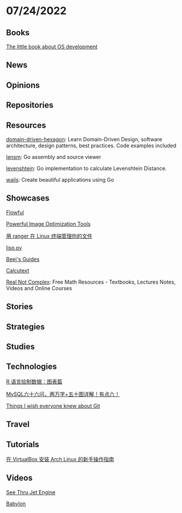 # 07/24/2022

## Books
[The little book about OS development](http://littleosbook.github.io/)

## News

## Opinions

## Repositories

## Resources
[domain-driven-hexagon](https://github.com/Sairyss/domain-driven-hexagon): Learn Domain-Driven Design, software architecture, design patterns, best practices. Code examples included

[lensm](https://github.com/loov/lensm): Go assembly and source viewer

[levenshtein](https://github.com/agnivade/levenshtein): Go implementation to calculate Levenshtein Distance.

[wails](https://github.com/wailsapp/wails): Create beautiful applications using Go

## Showcases
[Flowful](https://www.flowful.app/player)

[Powerful Image Optimization Tools](https://www.smashingmagazine.com/2022/07/powerful-image-optimization-tools/)

[用 ranger 在 Linux 终端管理你的文件](https://linux.cn/article-14835-1.html)

[lisp.py](https://khamidou.com/compilers/lisp.py/)

[Beej's Guides](https://beej.us/guide/)

[Calcutext](https://calcutext.com/)

[Real Not Complex](https://realnotcomplex.com/): Free Math Resources - Textbooks, Lectures Notes, Videos and Online Courses

## Stories

## Strategies

## Studies

## Technologies
[R 语言绘制数据：图表篇](https://linux.cn/article-14830-1.html)

[MySQL六十六问，两万字+五十图详解！有点六！](https://mp.weixin.qq.com/s/Q_uiKoNZW5Dgc7XFmM_8Qg)

[Things I wish everyone knew about Git](https://blog.plover.com/prog/git/tips.html)

## Travel

## Tutorials
[在 VirtualBox 安装 Arch Linux 的新手操作指南](https://linux.cn/article-14834-1.html)

## Videos
[See Thru Jet Engine](https://www.youtube.com/watch?v=MgL0GW248mE)

[Babylon](https://www.youtube.com/watch?v=hyXciy8UM4k)
